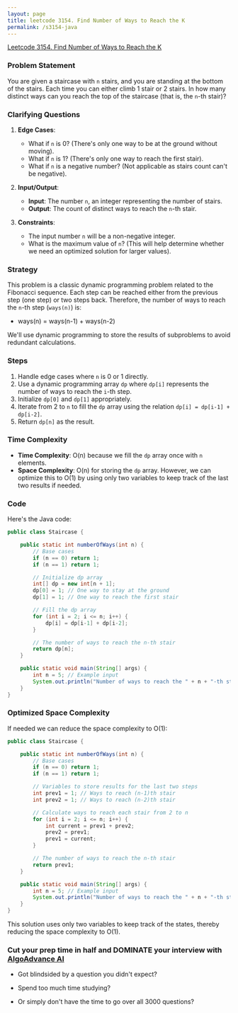```yaml
---
layout: page
title: leetcode 3154. Find Number of Ways to Reach the K
permalink: /s3154-java
---
```

[Leetcode 3154. Find Number of Ways to Reach the K](https://algoadvance.github.io/algoadvance/l3154)
### Problem Statement
You are given a staircase with `n` stairs, and you are standing at the bottom of the stairs. Each time you can either climb 1 stair or 2 stairs. In how many distinct ways can you reach the top of the staircase (that is, the `n`-th stair)?

### Clarifying Questions
1. **Edge Cases**:
   - What if `n` is 0? (There's only one way to be at the ground without moving).
   - What if `n` is 1? (There's only one way to reach the first stair).
   - What if `n` is a negative number? (Not applicable as stairs count can't be negative).

2. **Input/Output**:
   - **Input**: The number `n`, an integer representing the number of stairs.
   - **Output**: The count of distinct ways to reach the `n`-th stair.

3. **Constraints**:
   - The input number `n` will be a non-negative integer.
   - What is the maximum value of `n`? (This will help determine whether we need an optimized solution for larger values).

### Strategy
This problem is a classic dynamic programming problem related to the Fibonacci sequence. Each step can be reached either from the previous step (one step) or two steps back. Therefore, the number of ways to reach the `n`-th step (`ways(n)`) is:
- ways(n) = ways(n-1) + ways(n-2)

We'll use dynamic programming to store the results of subproblems to avoid redundant calculations.

### Steps
1. Handle edge cases where `n` is 0 or 1 directly.
2. Use a dynamic programming array `dp` where `dp[i]` represents the number of ways to reach the `i`-th step.
3. Initialize `dp[0]` and `dp[1]` appropriately.
4. Iterate from 2 to `n` to fill the `dp` array using the relation `dp[i] = dp[i-1] + dp[i-2]`.
5. Return `dp[n]` as the result.

### Time Complexity
- **Time Complexity**: O(n) because we fill the `dp` array once with `n` elements.
- **Space Complexity**: O(n) for storing the `dp` array. However, we can optimize this to O(1) by using only two variables to keep track of the last two results if needed.

### Code

Here's the Java code:

```java
public class Staircase {

    public static int numberOfWays(int n) {
        // Base cases
        if (n == 0) return 1;
        if (n == 1) return 1;

        // Initialize dp array
        int[] dp = new int[n + 1];
        dp[0] = 1; // One way to stay at the ground
        dp[1] = 1; // One way to reach the first stair

        // Fill the dp array
        for (int i = 2; i <= n; i++) {
            dp[i] = dp[i-1] + dp[i-2];
        }

        // The number of ways to reach the n-th stair
        return dp[n];
    }

    public static void main(String[] args) {
        int n = 5; // Example input
        System.out.println("Number of ways to reach the " + n + "-th stair: " + numberOfWays(n)); // Output should be 8
    }
}
```

### Optimized Space Complexity

If needed we can reduce the space complexity to O(1):

```java
public class Staircase {

    public static int numberOfWays(int n) {
        // Base cases
        if (n == 0) return 1;
        if (n == 1) return 1;

        // Variables to store results for the last two steps
        int prev1 = 1; // Ways to reach (n-1)th stair
        int prev2 = 1; // Ways to reach (n-2)th stair

        // Calculate ways to reach each stair from 2 to n
        for (int i = 2; i <= n; i++) {
            int current = prev1 + prev2;
            prev2 = prev1;
            prev1 = current;
        }

        // The number of ways to reach the n-th stair
        return prev1;
    }

    public static void main(String[] args) {
        int n = 5; // Example input
        System.out.println("Number of ways to reach the " + n + "-th stair: " + numberOfWays(n)); // Output should be 8
    }
}
```

This solution uses only two variables to keep track of the states, thereby reducing the space complexity to O(1).


### Cut your prep time in half and DOMINATE your interview with [AlgoAdvance AI](https://algoAdvance.com)

- Got blindsided by a question you didn't expect?

- Spend too much time studying?

- Or simply don't have the time to go over all 3000 questions?

